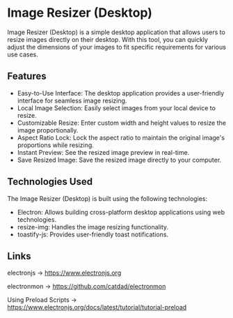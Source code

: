# Image Resizer (Desktop)

Image Resizer (Desktop) is a simple desktop application that allows users to resize images directly on their desktop. With this tool, you can quickly adjust the dimensions of your images to fit specific requirements for various use cases.

## Features

- Easy-to-Use Interface: The desktop application provides a user-friendly interface for seamless image resizing.
- Local Image Selection: Easily select images from your local device to resize.
- Customizable Resize: Enter custom width and height values to resize the image proportionally.
- Aspect Ratio Lock: Lock the aspect ratio to maintain the original image's proportions while resizing.
- Instant Preview: See the resized image preview in real-time.
- Save Resized Image: Save the resized image directly to your computer.

## Technologies Used

The Image Resizer (Desktop) is built using the following technologies:

- Electron: Allows building cross-platform desktop applications using web technologies.
- resize-img: Handles the image resizing functionality.
- toastify-js: Provides user-friendly toast notifications.

## Links

electronjs -> <https://www.electronjs.org>

electronmon -> <https://github.com/catdad/electronmon>

Using Preload Scripts -> <https://www.electronjs.org/docs/latest/tutorial/tutorial-preload>
